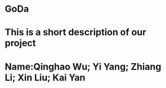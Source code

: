 # GoDa
# This is a short description of our project
# Name:Qinghao Wu; Yi Yang; Zhiang Li; Xin Liu; Kai Yan
